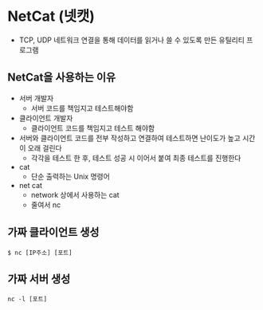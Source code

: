 # NetCat (넷캣)

- TCP, UDP 네트워크 연결을 통해 데이터를 읽거나 쓸 수 있도록 만든 유틸리티 프로그램

## NetCat을 사용하는 이유

- 서버 개발자
  - 서버 코드를 책임지고 테스트해야함
- 클라이언트 개발자
  - 클라이언트 코드를 책임지고 테스트 해야함
- 서버와 클라이언트 코드를 전부 작성하고 연결하여 테스트하면 난이도가 높고 시간이 오래 걸린다
  - 각각을 테스트 한 후, 테스트 성공 시 이어서 붙여 최종 테스트를 진행한다
- cat
  - 단순 출력하는 Unix 명령어
- net cat
  - network 상에서 사용하는 cat
  - 줄여서 nc

## 가짜 클라이언트 생성

``` Shell
$ nc [IP주소] [포트]
```

## 가짜 서버 생성

``` Shell
nc -l [포트]
```